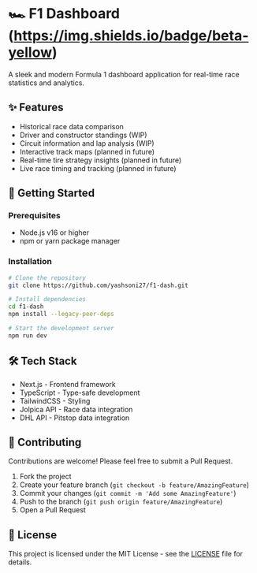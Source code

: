 # 🏎️ F1 Dashboard (https://img.shields.io/badge/beta-yellow)

A sleek and modern Formula 1 dashboard application for real-time race statistics and analytics.

## ✨ Features

- Historical race data comparison
- Driver and constructor standings (WIP)
- Circuit information and lap analysis (WIP)
- Interactive track maps (planned in future)
- Real-time tire strategy insights (planned in future)
- Live race timing and tracking (planned in future)

## 🚀 Getting Started

### Prerequisites

- Node.js v16 or higher
- npm or yarn package manager

### Installation

```bash
# Clone the repository
git clone https://github.com/yashsoni27/f1-dash.git

# Install dependencies
cd f1-dash
npm install --legacy-peer-deps

# Start the development server
npm run dev
```

## 🛠️ Tech Stack

- Next.js - Frontend framework
- TypeScript - Type-safe development
- TailwindCSS - Styling
- Jolpica API - Race data integration
- DHL API - Pitstop data integration


## 🤝 Contributing

Contributions are welcome! Please feel free to submit a Pull Request.

1. Fork the project
2. Create your feature branch (`git checkout -b feature/AmazingFeature`)
3. Commit your changes (`git commit -m 'Add some AmazingFeature'`)
4. Push to the branch (`git push origin feature/AmazingFeature`)
5. Open a Pull Request

## 📝 License

This project is licensed under the MIT License - see the [LICENSE](LICENSE) file for details.